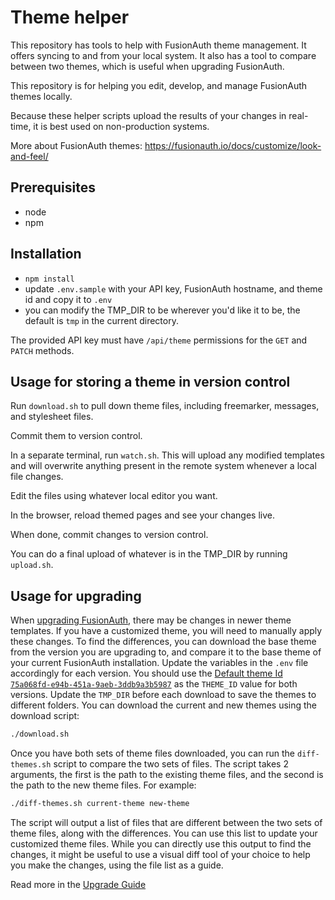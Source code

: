 # Theme helper

This repository has tools to help with FusionAuth theme management. It offers syncing to and from your local system. It also has a tool to compare between two themes, which is useful when upgrading FusionAuth.

This repository is for helping you edit, develop, and manage FusionAuth themes locally.

Because these helper scripts upload the results of your changes in real-time, it is best used on non-production systems.

More about FusionAuth themes: https://fusionauth.io/docs/customize/look-and-feel/

## Prerequisites

* node
* npm

## Installation

* `npm install`
* update `.env.sample` with your API key, FusionAuth hostname, and theme id and copy it to `.env`
* you can modify the TMP_DIR to be wherever you'd like it to be, the default is `tmp` in the current directory.

The provided API key must have `/api/theme` permissions for the `GET` and `PATCH` methods.

## Usage for storing a theme in version control

Run `download.sh` to pull down theme files, including freemarker, messages, and stylesheet files.

Commit them to version control.

In a separate terminal, run `watch.sh`. This will upload any modified templates and will overwrite anything present in the remote system whenever a local file changes. 

Edit the files using whatever local editor you want.

In the browser, reload themed pages and see your changes live.

When done, commit changes to version control.

You can do a final upload of whatever is in the TMP_DIR by running `upload.sh`.

## Usage for upgrading

When [upgrading FusionAuth](https://fusionauth.io/docs/operate/deploy/upgrade), there may be changes in newer theme templates. If you have a customized theme, you will need to manually apply these changes. To find the differences, you can download the base theme from the version you are upgrading to, and compare it to the base theme of your current FusionAuth installation. Update the variables in the `.env` file accordingly for each version. You should use the [Default theme Id `75a068fd-e94b-451a-9aeb-3ddb9a3b5987`](https://fusionauth.io/docs/get-started/core-concepts/limitations#default-configuration) as the `THEME_ID` value for both versions. Update the `TMP_DIR` before each download to save the themes to different folders. You can download the current and new themes using the download script:

```sh
./download.sh
```

Once you have both sets of theme files downloaded, you can run the `diff-themes.sh` script to compare the two sets of files. The script takes 2 arguments, the first is the path to the existing theme files, and the second is the path to the new theme files. For example:

```sh
./diff-themes.sh current-theme new-theme
```

The script will output a list of files that are different between the two sets of theme files, along with the differences. You can use this list to update your customized theme files. While you can directly use this output to find the changes, it might be useful to use a visual diff tool of your choice to help you make the changes, using the file list as a guide.

Read more in the [Upgrade Guide](https://fusionauth.io/docs/operate/deploy/upgrade)
